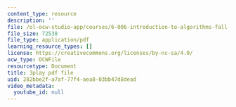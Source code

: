 ```yaml
---
content_type: resource
description: ''
file: /ol-ocw-studio-app/courses/6-006-introduction-to-algorithms-fall-2011/282bbe2fa7af77f4aea803bb47d8dead_CHvQ3q_gJ7E.pdf
file_size: 72538
file_type: application/pdf
learning_resource_types: []
license: https://creativecommons.org/licenses/by-nc-sa/4.0/
ocw_type: OCWFile
resourcetype: Document
title: 3play pdf file
uid: 282bbe2f-a7af-77f4-aea8-03bb47d8dead
video_metadata:
  youtube_id: null
---
```

